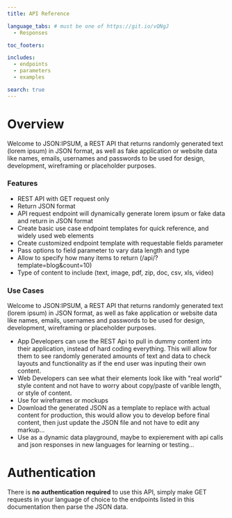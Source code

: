 ```yaml
---
title: API Reference

language_tabs: # must be one of https://git.io/vQNgJ
  - Responses

toc_footers:

includes:
  - endpoints
  - parameters
  - examples

search: true
---
```


# Overview

Welcome to JSON:IPSUM, a REST API that returns randomly generated text (lorem ipsum) in JSON format, as well as fake application or website data like names, emails, usernames and passwords to be used for design, development, wireframing or placeholder purposes.

### Features

- REST API with GET request only
- Return JSON format
- API request endpoint will dynamically generate lorem ipsum or fake data and return in JSON format
- Create basic use case endpoint templates for quick reference, and widely used web elements
- Create customized endpoint template with requestable fields parameter
- Pass options to field parameter to vary data length and type
- Allow to specify how many items to return (/api/?template=blog&count=10)
- Type of content to include (text, image, pdf, zip, doc, csv, xls, video)

### Use Cases

Welcome to JSON:IPSUM, a REST API that returns randomly generated text (lorem ipsum) in JSON format, as well as fake application or website data like names, emails, usernames and passwords to be used for design, development, wireframing or placeholder purposes.

- App Developers can use the REST Api to pull in dummy content into their application, instead of hard coding everything. This will allow for them to see randomly generated amounts of text and data to check layouts and functionality as if the end user was inputing their own content.
- Web Developers can see what their elements look like with "real world" style content and not have to worry about copy/paste of varible length, or style of content.
- Use for wireframes or mockups
- Download the generated JSON as a template to replace with actual content for production, this would allow you to develop before final content, then just update the JSON file and not have to edit any markup...
- Use as a dynamic data playground, maybe to expierement with api calls and json responses in new languages for learning or testing...

# Authentication

There is <b>no authentication required</b> to use this API, simply make GET requests in your language of choice to the endpoints listed in this documentation then parse the JSON data.
